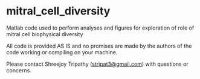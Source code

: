 mitral_cell_diversity
=====================

Matlab code used to perform analyses and figures for exploration of role of mitral cell biophysical diversity

All code is provided AS IS and no promises are made by the authors of the code working or compiling on your machine.

Please contact Shreejoy Tripathy (stripat3@gmail.com) with questions or concerns.
